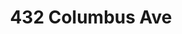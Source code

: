 ---
title: 432 Columbus Ave
host: Caffe Greco
install_date: October 2010

layout: location

image: "greco.jpg"

latitude: 37.798836
longitude: -122.4081323

features:

---
